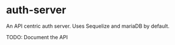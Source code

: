 # auth-server

An API centric auth server. Uses Sequelize and mariaDB by default.

TODO: Document the API
